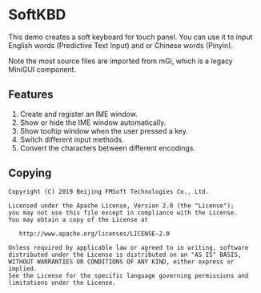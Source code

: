 # SoftKBD

This demo creates a soft keyboard for touch panel.
You can use it to input English words (Predictive Text Input)
and or Chinese words (Pinyin).

Note the most source files are imported from mGi, which is
a legacy MiniGUI component.

## Features

1. Create and register an IME window.
1. Show or hide the IME window automatically.
1. Show tooltip window when the user pressed a key.
1. Switch different input methods.
1. Convert the characters between different encodings.

## Copying

    Copyright (C) 2019 Beijing FMSoft Technologies Co., Ltd.

    Licensed under the Apache License, Version 2.0 (the "License");
    you may not use this file except in compliance with the License.
    You may obtain a copy of the License at

       http://www.apache.org/licenses/LICENSE-2.0

    Unless required by applicable law or agreed to in writing, software
    distributed under the License is distributed on an "AS IS" BASIS,
    WITHOUT WARRANTIES OR CONDITIONS OF ANY KIND, either express or implied.
    See the License for the specific language governing permissions and
    limitations under the License.

